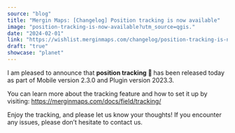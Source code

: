 ```yaml
---
source: "blog"
title: "Mergin Maps: [Changelog] Position tracking is now available"
image: "position-tracking-is-now-available?utm_source=qgis."
date: "2024-02-01"
link: "https://wishlist.merginmaps.com/changelog/position-tracking-is-now-available?utm_source=qgis"
draft: "true"
showcase: "planet"
---
```


<p>I am pleased to announce that <strong>position tracking 📡 </strong>has been released today as part of Mobile version 2.3.0 and Plugin version 2023.3.</p><p>You can learn more about the tracking feature and how to set it up by visiting: <a href="https://merginmaps.com/docs/field/tracking/" rel="noopener noreferrer nofollow" target="_blank">https://merginmaps.com/docs/field/tracking/</a></p><p>Enjoy the tracking, and please let us know your thoughts! If you encounter any issues, please don’t hesitate to contact us.</p>
